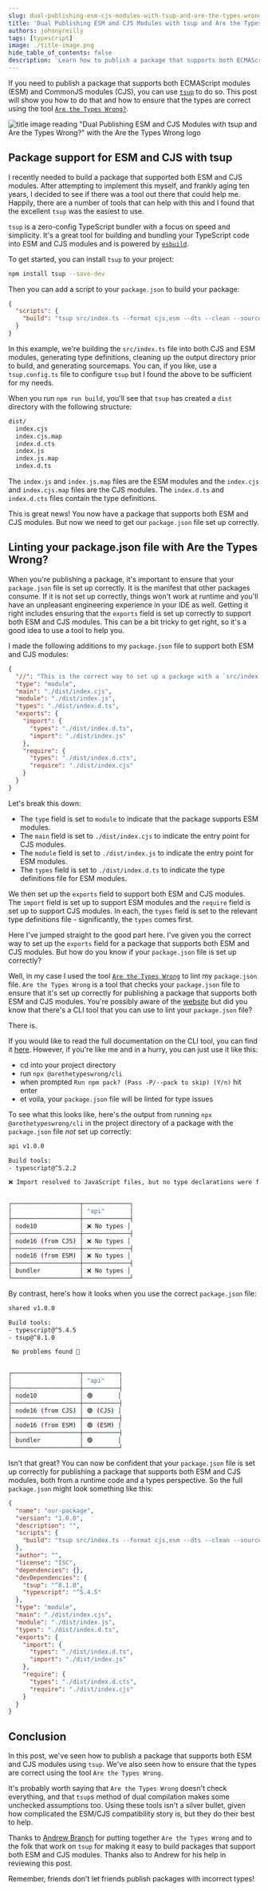 ```yaml
---
slug: dual-publishing-esm-cjs-modules-with-tsup-and-are-the-types-wrong
title: 'Dual Publishing ESM and CJS Modules with tsup and Are the Types Wrong?'
authors: johnnyreilly
tags: [typescript]
image: ./title-image.png
hide_table_of_contents: false
description: 'Learn how to publish a package that supports both ECMAScript modules (ESM) and CommonJS modules (CJS) using tsup and Are the Types Wrong?'
---
```


If you need to publish a package that supports both ECMAScript modules (ESM) and CommonJS modules (CJS), you can use [`tsup`](https://github.com/egoist/tsup) to do so. This post will show you how to do that and how to ensure that the types are correct using the tool [`Are the Types Wrong?`](https://github.com/arethetypeswrong/arethetypeswrong.github.io).

![title image reading "Dual Publishing ESM and CJS Modules with tsup and Are the Types Wrong?" with the Are the Types Wrong logo](title-image.png)

<!--truncate-->

## Package support for ESM and CJS with tsup

I recently needed to build a package that supported both ESM and CJS modules. After attempting to implement this myself, and frankly aging ten years, I decided to see if there was a tool out there that could help me. Happily, there are a number of tools that can help with this and I found that the excellent `tsup` was the easiest to use.

`tsup` is a zero-config TypeScript bundler with a focus on speed and simplicity. It's a great tool for building and bundling your TypeScript code into ESM and CJS modules and is powered by [`esbuild`](https://github.com/evanw/esbuild).

To get started, you can install `tsup` to your project:

```bash
npm install tsup --save-dev
```

Then you can add a script to your `package.json` to build your package:

```json
{
  "scripts": {
    "build": "tsup src/index.ts --format cjs,esm --dts --clean --sourcemap"
  }
}
```

In this example, we're building the `src/index.ts` file into both CJS and ESM modules, generating type definitions, cleaning up the output directory prior to build, and generating sourcemaps. You can, if you like, use a `tsup.config.ts` file to configure `tsup` but I found the above to be sufficient for my needs.

When you run `npm run build`, you'll see that `tsup` has created a `dist` directory with the following structure:

```bash
dist/
  index.cjs
  index.cjs.map
  index.d.cts
  index.js
  index.js.map
  index.d.ts
```

The `index.js` and `index.js.map` files are the ESM modules and the `index.cjs` and `index.cjs.map` files are the CJS modules. The `index.d.ts` and `index.d.cts` files contain the type definitions.

This is great news! You now have a package that supports both ESM and CJS modules. But now we need to get our `package.json` file set up correctly.

## Linting your package.json file with Are the Types Wrong?

When you're publishing a package, it's important to ensure that your `package.json` file is set up correctly. It is the manifest that other packages consume. If it is not set up correctly, things won't work at runtime and you'll have an unpleasant engineering experience in your IDE as well. Getting it right includes ensuring that the `exports` field is set up correctly to support both ESM and CJS modules. This can be a bit tricky to get right, so it's a good idea to use a tool to help you.

I made the following additions to my `package.json` file to support both ESM and CJS modules:

```json
{
  "//": "This is the correct way to set up a package with a `src/index.ts` root file that supports both ESM and CJS modules.",
  "type": "module",
  "main": "./dist/index.cjs",
  "module": "./dist/index.js",
  "types": "./dist/index.d.ts",
  "exports": {
    "import": {
      "types": "./dist/index.d.ts",
      "import": "./dist/index.js"
    },
    "require": {
      "types": "./dist/index.d.cts",
      "require": "./dist/index.cjs"
    }
  }
}
```

Let's break this down:

- The `type` field is set to `module` to indicate that the package supports ESM modules.
- The `main` field is set to `./dist/index.cjs` to indicate the entry point for CJS modules.
- The `module` field is set to `./dist/index.js` to indicate the entry point for ESM modules.
- The `types` field is set to `./dist/index.d.ts` to indicate the type definitions file for ESM modules.

We then set up the `exports` field to support both ESM and CJS modules. The `import` field is set up to support ESM modules and the `require` field is set up to support CJS modules. In each, the `types` field is set to the relevant type definitions file - significantly, the `types` comes first.

Here I've jumped straight to the good part here. I've given you the correct way to set up the `exports` field for a package that supports both ESM and CJS modules. But how do you know if your `package.json` file is set up correctly?

Well, in my case I used the tool [`Are the Types Wrong`](https://arethetypeswrong.github.io/) to lint my `package.json` file. `Are the Types Wrong` is a tool that checks your `package.json` file to ensure that it's set up correctly for publishing a package that supports both ESM and CJS modules. You're possibly aware of the [website](https://arethetypeswrong.github.io/) but did you know that there's a CLI tool that you can use to lint your `package.json` file?

There is.

If you would like to read the full documentation on the CLI tool, you can find it [here](https://github.com/arethetypeswrong/arethetypeswrong.github.io/blob/main/packages/cli/README.md). However, if you're like me and in a hurry, you can just use it like this:

- cd into your project directory
- run `npx @arethetypeswrong/cli`
- when prompted `Run npm pack? (Pass -P/--pack to skip) (Y/n)` hit enter
- et voila, your `package.json` file will be linted for type issues

To see what this looks like, here's the output from running `npx @arethetypeswrong/cli` in the project directory of a package with the `package.json` file _not_ set up correctly:

```bash
api v1.0.0

Build tools:
- typescript@^5.2.2

❌ Import resolved to JavaScript files, but no type declarations were found. https://github.com/arethetypeswrong/arethetypeswrong.github.io/blob/main/docs/problems/UntypedResolution.md


┌───────────────────┬─────────────┐
│                   │ "api"       │
├───────────────────┼─────────────┤
│ node10            │ ❌ No types │
├───────────────────┼─────────────┤
│ node16 (from CJS) │ ❌ No types │
├───────────────────┼─────────────┤
│ node16 (from ESM) │ ❌ No types │
├───────────────────┼─────────────┤
│ bundler           │ ❌ No types │
└───────────────────┴─────────────┘
```

By contrast, here's how it looks when you use the correct `package.json` file:

```bash
shared v1.0.0

Build tools:
- typescript@^5.4.5
- tsup@^8.1.0

 No problems found 🌟


┌───────────────────┬──────────┐
│                   │ "api"    │
├───────────────────┼──────────┤
│ node10            │ 🟢       │
├───────────────────┼──────────┤
│ node16 (from CJS) │ 🟢 (CJS) │
├───────────────────┼──────────┤
│ node16 (from ESM) │ 🟢 (ESM) │
├───────────────────┼──────────┤
│ bundler           │ 🟢       │
└───────────────────┴──────────┘
```

Isn't that great? You can now be confident that your `package.json` file is set up correctly for publishing a package that supports both ESM and CJS modules, both from a runtime code and a types perspective. So the full `package.json` might look something like this:

```json
{
  "name": "our-package",
  "version": "1.0.0",
  "description": "",
  "scripts": {
    "build": "tsup src/index.ts --format cjs,esm --dts --clean --sourcemap"
  },
  "author": "",
  "license": "ISC",
  "dependencies": {},
  "devDependencies": {
    "tsup": "^8.1.0",
    "typescript": "^5.4.5"
  },
  "type": "module",
  "main": "./dist/index.cjs",
  "module": "./dist/index.js",
  "types": "./dist/index.d.ts",
  "exports": {
    "import": {
      "types": "./dist/index.d.ts",
      "import": "./dist/index.js"
    },
    "require": {
      "types": "./dist/index.d.cts",
      "require": "./dist/index.cjs"
    }
  }
}
```

## Conclusion

In this post, we've seen how to publish a package that supports both ESM and CJS modules using `tsup`. We've also seen how to ensure that the types are correct using the tool `Are the Types Wrong`.

It's probably worth saying that `Are the Types Wrong` doesn't check everything, and that `tsup`s method of dual compilation makes some unchecked assumptions too. Using these tools isn't a silver bullet, given how complicated the ESM/CJS compatibility story is, but they do their best to help.

Thanks to [Andrew Branch](https://github.com/andrewbranch) for putting together `Are the Types Wrong` and to the folk that work on `tsup` for making it easy to build packages that support both ESM and CJS modules. Thanks also to Andrew for his help in reviewing this post.

Remember, friends don't let friends publish packages with incorrect types!
